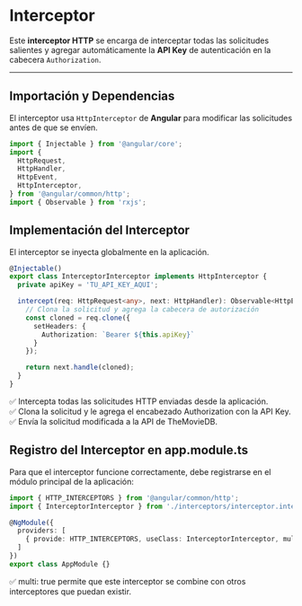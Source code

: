 # Interceptor  

Este **interceptor HTTP** se encarga de interceptar todas las solicitudes salientes y agregar automáticamente la **API Key** de autenticación en la cabecera `Authorization`.  

---

## Importación y Dependencias  

El interceptor usa `HttpInterceptor` de **Angular** para modificar las solicitudes antes de que se envíen.  

```typescript
import { Injectable } from '@angular/core';
import {
  HttpRequest,
  HttpHandler,
  HttpEvent,
  HttpInterceptor,
} from '@angular/common/http';
import { Observable } from 'rxjs';
```

## Implementación del Interceptor

El interceptor se inyecta globalmente en la aplicación.

```typescript
@Injectable()
export class InterceptorInterceptor implements HttpInterceptor {
  private apiKey = 'TU_API_KEY_AQUI';

  intercept(req: HttpRequest<any>, next: HttpHandler): Observable<HttpEvent<any>> {
    // Clona la solicitud y agrega la cabecera de autorización
    const cloned = req.clone({
      setHeaders: {
        Authorization: `Bearer ${this.apiKey}`
      }
    });

    return next.handle(cloned);
  }
}
```
✅ Intercepta todas las solicitudes HTTP enviadas desde la aplicación.  
✅ Clona la solicitud y le agrega el encabezado Authorization con la API Key.  
✅ Envía la solicitud modificada a la API de TheMovieDB.  

## Registro del Interceptor en app.module.ts

Para que el interceptor funcione correctamente, debe registrarse en el módulo principal de la aplicación:
```typescript
import { HTTP_INTERCEPTORS } from '@angular/common/http';
import { InterceptorInterceptor } from './interceptors/interceptor.interceptor';

@NgModule({
  providers: [
    { provide: HTTP_INTERCEPTORS, useClass: InterceptorInterceptor, multi: true }
  ]
})
export class AppModule {}
```

✅ multi: true permite que este interceptor se combine con otros interceptores que puedan existir.